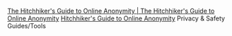 
[The Hitchhiker's Guide to Online Anonymity | The Hitchhiker's Guide to Online Anonymity](https://anonymousplanet.org)
[Hitchhiker's Guide to Online Anonymity](https://anonymousplanet.github.io/thgtoa/guide.html)
Privacy & Safety Guides/Tools

